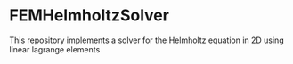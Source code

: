 # FEMHelmholtzSolver
This repository implements a solver for the Helmholtz equation in 2D using linear lagrange elements
